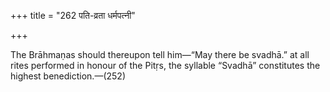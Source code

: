 +++
title = "262 पति-व्रता धर्मपत्नी"

+++

The Brāhmaṇas should thereupon tell him—“May there be svadhā.” at all rites performed in honour of the Pitṛs, the syllable “Svadhā” constitutes the highest benediction.—(252)